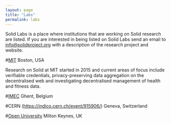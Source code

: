 ```yaml
---
layout: page
title: "Labs"
permalink: labs
---
```


Solid Labs is a place where institutions that are working on Solid research are listed. If you are interested in being listed on Solid Labs send an email to info@solidproject.org with a description of the research project and website. 

#[MIT](https://www.csail.mit.edu/research/solid-social-linked-data) 
Boston, USA 

Research on Solid at MIT started in 2015 and current areas of focus include verifiable credentials, privacy-preserving data aggregation on the decentralised web and investigating decentralised management of health and fitness data. 


#[IMEC](https://www.ugent.be/ea/idlab/en) 
Ghent, Belgium 

#CERN (https://indico.cern.ch/event/915906/)
Geneva, Switzerland 

#[Open University](https://blockchain.open.ac.uk/#covid-19)
Milton Keynes, UK
